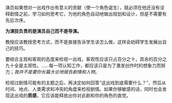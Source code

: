 演员如果想对一出戏作出有意义的贡献（使一个角色诞生），就必须在他还没有诠释剧情之前，学习如何思考它，为他的角色自动地做出规划和设计，但是不需要有先后次序。

**为演技负责的是演员自己而不是导演。**

教授应该教授思考方式，而不是直接告诉学生该怎么做，这样会妨碍学生发展出自己的技巧。

要结合主观和客观的态度来检视一出戏，客观性应该只占百分之十，其余的百分之九十全是主观性。……每一项认知工作，都应该只是为了激发创作时的想象力而努力；*我并不是要你长篇大论地报告剧情和人物*。

检视过剧情可能有的主题之后，再决定如何回答“这出戏到底需要什么？”，然后从时间、地点、人类需求和冲突的角度来检视剧情。如果你够敏感的话，同时也会发现这出戏的**质感**，它应该能释放出你对此剧和你的角色的直觉。